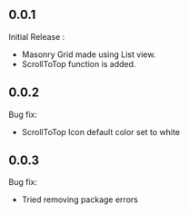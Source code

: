 ## 0.0.1

Initial Release :
- Masonry Grid made using List view.
- ScrollToTop function is added.


## 0.0.2

Bug fix:
- ScrollToTop Icon default color set to white

## 0.0.3

Bug fix:
- Tried removing package errors